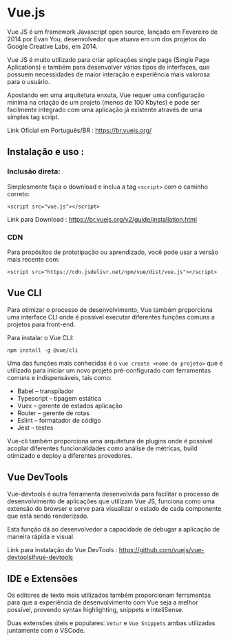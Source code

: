 # Vue.js

Vue JS é um framework Javascript open source, lançado em Fevereiro de 2014 por Evan You, desenvolvedor que atuava em um dos projetos do Google Creative Labs, em 2014.

Vue JS é muito utilizado para criar aplicações single page (Single Page Aplications) e também para desenvolver vários tipos de interfaces, que possuem necessidades de maior interação e experiência mais valorosa para o usuário.

Apostando em uma arquitetura enxuta, Vue requer uma configuração mínima na criação de um projeto (menos de 100 Kbytes) e pode ser facilmente integrado com uma aplicação já existente através de uma simples tag script. 


Link Oficial em Português/BR : https://br.vuejs.org/

## Instalação e uso :

### Inclusão direta:

Simplesmente faça o download e inclua a tag `<script>` com o caminho correto:

`<script src="vue.js"></script>`

Link para Download : https://br.vuejs.org/v2/guide/installation.html

### CDN 
Para propósitos de prototipação ou aprendizado, você pode usar a versão mais recente com:

`<script src="https://cdn.jsdelivr.net/npm/vue/dist/vue.js"></script>`

## Vue CLI

Para otimizar o processo de desenvolvimento, Vue também proporciona uma interface CLI onde é possível executar diferentes funções comuns a projetos para front-end. 

Para instalar o Vue CLI:

`npm install -g @vue/cli`

Uma das funções mais conhecidas é o `vue create <nome do projeto>` que é utilizado para iniciar um novo projeto pré-configurado com ferramentas comuns e indispensáveis, tais como: 

* Babel – transpilador
* Typescript – tipagem estática
* Vuex – gerente de estados aplicação
* Router – gerente de rotas
* Eslint – formatador de código
* Jest – testes

Vue-cli também proporciona uma arquitetura de plugins onde é possível acoplar diferentes funcionalidades como análise de métricas, build otimizado e deploy a diferentes provedores.

## Vue DevTools

Vue-devtools é outra ferramenta desenvolvida para facilitar o processo de desenvolvimento de aplicações que utilizam Vue JS, funciona como uma extensão do browser e serve para visualizar o estado de cada componente que está sendo renderizado. 

Esta função dá ao desenvolvedor a capacidade de debugar a aplicação de maneira rápida e visual.

Link para instalação do Vue DevTools : https://github.com/vuejs/vue-devtools#vue-devtools

## IDE e Extensões 

Os editores de texto mais utilizados também proporcionam ferramentas para que a experiência de desenvolvimento com Vue seja a melhor possível, provendo syntax highlighting, snippets  e inteliSense. 

Duas extensões úteis e populares: `Vetur` e  `Vue Snippets` ambas  utilizadas juntamente com o VSCode.